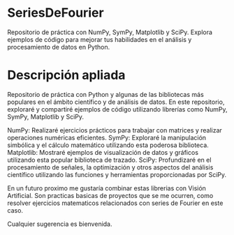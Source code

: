 # SeriesDeFourier
Repositorio de práctica con NumPy, SymPy, Matplotlib y SciPy. Explora ejemplos de código para mejorar tus habilidades en el análisis y procesamiento de datos en Python.

# Descripción apliada
Repositorio de práctica con Python y algunas de las bibliotecas más populares en el ámbito científico y de análisis de datos. En este repositorio, exploraré y compartiré ejemplos de código utilizando librerías como NumPy, SymPy, Matplotlib y SciPy.

NumPy: Realizaré ejercicios prácticos para trabajar con matrices y realizar operaciones numéricas eficientes.
SymPy: Exploraré la manipulación simbólica y el cálculo matemático utilizando esta poderosa biblioteca.
Matplotlib: Mostraré ejemplos de visualización de datos y gráficos utilizando esta popular biblioteca de trazado.
SciPy: Profundizaré en el procesamiento de señales, la optimización y otros aspectos del análisis científico utilizando las funciones y herramientas proporcionadas por SciPy.

En un futuro proximo me gustaría combinar estas librerias con Visión Artificial. Son practicas basicas de proyectos que se me ocurren, como resolver ejercicios matematicos relacionados con series de Fourier en este caso.

Cualquier sugerencia es bienvenida.
